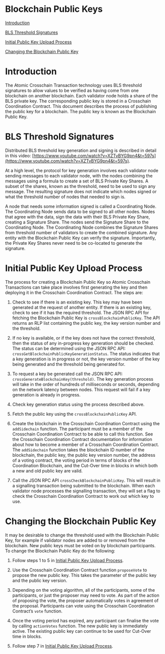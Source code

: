 # Blockchain Public Keys

[Introduction](#introduction)

[BLS Threshold Signatures](#bls-threshold-signatures)

[Initial Public Key Upload Process](#initial-public-key-upload-process)

[Changing the Blockchain Public Key](changing-the-blockchain-public-key)

# Introduction
The Atomic Crosschain Transaction technology uses BLS threshold signatures to allow values to be verified as having come from one blockchain on another blockchain. 
Each validator node holds a share of the BLS private key. The corresponding public key is stored in a Crosschain Coordination Contract. 
This document describes the process of publishing the public key for a blockchain. The public key is known as the Blockchain Public Key.

# BLS Threshold Signatures
Distributed BLS threshold key generation and signing is described in detail in this video: [https://www.youtube.com/watch?v=XZTvBYG9pn4&t=597s](https://www.youtube.com/watch?v=XZTvBYG9pn4&t=597s).

At a high level, the protocol for key generation involves each validator node sending messages to each validator node, with the nodes combining the messages using a formula to create a set of BLS Private Key Shares. A subset of the shares, known as the threshold, need to be used to sign any message. The resulting signature does not indicate which nodes signed or what the threshold number of nodes that needed to sign is. 

A node that needs some information signed is called a Coordinating Node. The Coordinating Node sends data to be signed to all other nodes. Nodes that agree with the data, sign the data with their BLS Private Key Share, creating a Signature Share. The nodes send the Signature Share to the Coordinating Node. The Coordinating Node combines the Signature Shares from threshold number of validators to create the combined signature. Any entity with the Blockchain Public Key can verify the signature. Importantly, the Private Key Shares never need to be co-located to generate the signature.

# Initial Public Key Upload Process
The process for creating a Blockchain Public Key so Atomic Crosschain Transactions can take place involves first generating the key and then deploying it in the Crosschain Coordination Contract. The steps are:

1. Check to see if there is an existing key. This key may have been generated at the request of another entity. If there is an existing key, check to see if it has the required threshold. The JSON RPC API for fetching the Blockchain Public Key is `crossBlockchainPublicKey`. The API returns an RLP list containing the public key, the key version number and the threshold.


2. If no key is available, or if the key does not have the correct threshold, then the status of any in-progress key generation should be checked. 
The status can be determined using the JSON RPC API: `crossGetBlockchainPublicKeyGenerationStatus`. The status indicates that a key generation is in progress or not, the key version number of the key being generated and the threshold being generated for.

3. To request a key be generated call the JSON RPC API: `crossGenerateBlockchainKey(threshold)`. The key generation process will take in the order of hundreds of milliseconds or seconds, depending on the network latency between nodes. This request will fail if a key generation is already in progress.

4. Check key generation status using the process described above.

5. Fetch the public key using the `crossBlockchainPublicKey` API.

6. Create the blockchain in the Crosschain Coordination Contract using the `addSidechain` function. The participant must be a member of the Crosschain Coordination Contract to be able to call this function. See the Crosschain Coordination Contract documentation for information about how to become a member of a Crosschain Coordination Contract. The `addSidechain` function takes the blockchain ID number of the blockchain, the public key, the public key version number, the address of a voting contract, the voting period in terms of blocks of the Coordination Blockchain, and the Cut-Over time in blocks in which both a new and old public key are valid.

7. Call the JSON RPC API `crossCheckBlockchainPublicKey`. This will result in a signalling transaction being submitted to the blockchain. When each validator node processes the signalling transaction, they will set a flag to check the Crosschain Coordination Contract to work out which key to use.

# Changing the Blockchain Public Key
It may be desirable to change the threshold used with the Blockchain Public Key, for example if validator nodes are added to or removed from the blockchain. New public keys must be voted on by blockchain participants. To change the Blockchain Public Key do the following:

1. Follow steps 1 to 5 in [Initial Public Key Upload Process](#initial-public-key-upload-process).

2. Use the Crosschain Coordination Contract function `proposeVote` to propose the new public key. This takes the parameter of the public key and the public key version.

3. Depending on the voting algorithm, all of the participants, some of the participants, or just the proposer may need to vote. As part of the action of proposing the vote, the proposer automatically votes in agreement of the proposal. Participants can vote using the Crosschain Coordination Contract’s `vote` function.

4. Once the voting period has expired, any participant can finalise the vote by calling `actionVotes` function. The new public key is immediately active. The existing public key can continue to be used for Cut-Over time in blocks.

5. Follow step 7 in [Initial Public Key Upload Process](#initial-public-key-upload-process).


